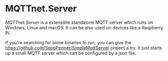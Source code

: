 # MQTTnet.Server
_MQTTnet.Server_ is a extensible standalone MQTT server which runs on Windows, Linux and macOS. It can be also used on devices like a Raspberry Pi.

If you're searching for some binaries to run, you can give the https://github.com/SeppPenner/SimpleMqttServer project a try. It just starts up a small MQTT server which can be configured by a json file.